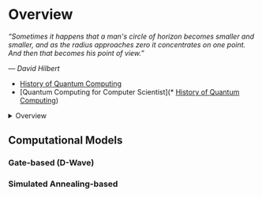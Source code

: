 # Overview

_“Sometimes it happens that a man's circle of horizon becomes smaller and smaller, and as the radius approaches zero it 
concentrates on one point. And then that becomes his point of view.”_

_― David Hilbert_

* [History of Quantum Computing](https://www.youtube.com/watch?v=Qa_9bQnrAw0)
* [Quantum Computing for Computer Scientist](* [History of Quantum Computing](https://www.youtube.com/watch?v=Qa_9bQnrAw0))

<details><summary>Overview</summary>
<p>

* [Stanford Encyclopedia](https://plato.stanford.edu/entries/qt-quantcomp/)
* [Quantum Algorithms (Dasgupta-Papadimitriou-Vazirani, Chapter 10)](http://algorithmics.lsi.upc.edu/docs/Dasgupta-Papadimitriou-Vazirani.pdf)

</p>
</details>

## Computational Models

### Gate-based (D-Wave)
### Simulated Annealing-based